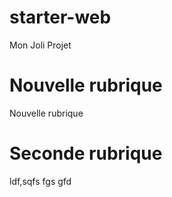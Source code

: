 # starter-web
Mon Joli Projet

# Nouvelle rubrique
Nouvelle rubrique

# Seconde rubrique
ldf,sqfs fgs gfd
